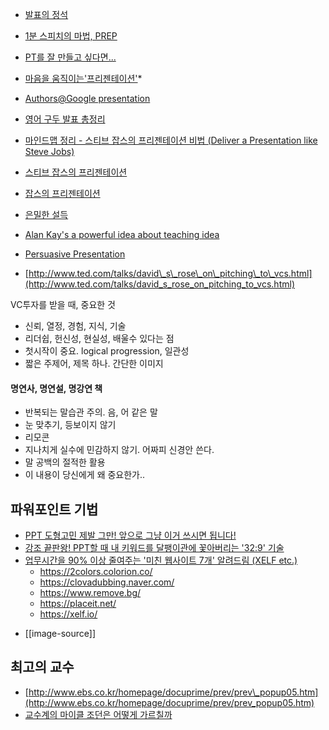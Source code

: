 
* [발표의 정석](https://drive.google.com/file/d/1uQ5VOXBNk_Nf6V5JUXhKl2pHZY5N1wA4/view)
* [1분 스피치의 마법, PREP](https://inuit.co.kr/1437)

* [PT를 잘 만들고 싶다면...](http://twiny.tistory.com/1668)
* [마음을 움직이는'프리젠테이션'](http://moreover.co.kr/2460514 "http://moreover.co.kr/2460514")*
* [Authors@Google presentation](http://www.presentationzen.com/presentationzen/2008/04/authorsgoogle-p.html "http://www.presentationzen.com/presentationzen/2008/04/authorsgoogle-p.html")
* [영어 구두 발표 총정리](http://moai.tistory.com/498 "영어 구두 발표 총정리")
* [마인드맵 정리 - 스티브 잡스의 프리젠테이션 비법 (Deliver a Presentation like Steve Jobs)](http://mandki.tistory.com/39 "http://mandki.tistory.com/39")
* [스티브 잡스의 프리젠테이션](http://architect.tistory.com/442 "http://architect.tistory.com/442")
* [잡스의 프리젠테이션](http://blog.naver.com/knbawe/110032644932 "http://blog.naver.com/knbawe/110032644932")
* [은밀한 설득](http://inuit.co.kr/1561 "http://inuit.co.kr/1561")
* [Alan Kay's a powerful idea about teaching idea](http://moai.tistory.com/764 "http://moai.tistory.com/764")
* [Persuasive Presentation](http://neonebula.egloos.com/2208505 "http://neonebula.egloos.com/2208505")
* [http://www.ted.com/talks/david\_s\_rose\_on\_pitching\_to\_vcs.html](http://www.ted.com/talks/david_s_rose_on_pitching_to_vcs.html)


VC투자를 받을 때, 중요한 것

* 신뢰, 열정, 경험, 지식, 기술
* 리더쉽, 헌신성, 현실성, 배울수 있다는 점
* 첫시작이 중요. logical progression, 일관성
* 짧은 주제어, 제목 하나. 간단한 이미지

#### 명연사, 명연설, 명강연 책

* 반복되는 말습관 주의. 음, 어 같은 말
* 눈 맞추기, 등보이지 않기
* 리모콘
* 지나치게 실수에 민감하지 않기. 어짜피 신경안 쓴다.
* 말 공백의 절적한 활용
* 이 내용이 당신에게 왜 중요한가..

## 파워포인트 기법
- [PPT 도형고민 제발 그만! 앞으로 그냥 이거 쓰시면 됩니다!](https://www.youtube.com/watch?v=XMSz_fwMb5M)
- [강조 끝판왕! PPT할 때 내 키워드를 달팽이관에 꽃아버리는 '32:9' 기술](https://www.youtube.com/watch?v=q8zMAZa8Jwo)
- [업무시간을 90% 이상 줄여주는 '미친 웹사이트 7개' 알려드림 (XELF etc.)](https://www.youtube.com/watch?v=-iD7xNi7ly8)
  - https://2colors.colorion.co/ 
  - https://clovadubbing.naver.com/
  - https://www.remove.bg/
  - https://placeit.net/
  - https://xelf.io/
* [[image-source]]

## 최고의 교수
* [http://www.ebs.co.kr/homepage/docuprime/prev/prev\_popup05.htm](http://www.ebs.co.kr/homepage/docuprime/prev/prev_popup05.htm)
* [교수계의 마이클 조던은 어떻게 가르칠까](http://news.naver.com/main/read.nhn?mode=LSD&mid=sec&sid1=102&oid=006&aid=0000027785)
